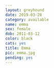 ```yaml
---
layout: greyhound
date: 2019-03-28
category: available
name: emma
sex: female
dob: 2011-03-12
color: black
cats: yes
title: Emma
pic: emma.jpg
pending: yes
---
```


